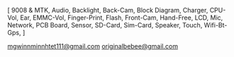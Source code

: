 [
  9008 & MTK,
  Audio,
  Backlight,
  Back-Cam,
  Block Diagram,
  Charger,
  CPU-Vol,
  Ear,
  EMMC-Vol,
  Finger-Print,
  Flash,
  Front-Cam,
  Hand-Free,
  LCD,
  Mic,
  Network,
  PCB Board,
  Sensor,
  SD-Card,
  Sim-Card,
  Speaker,
  Touch,
  Wifi-Bt-Gps, 
]

mgwinnminnhtet111@gmail.com
originalbebee@gmail.com